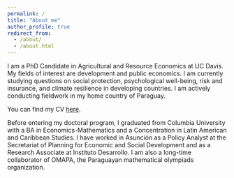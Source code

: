 ```yaml
---
permalink: /
title: "About me"
author_profile: true
redirect_from: 
  - /about/
  - /about.html
---
```


I am a PhD Candidate in Agricultural and Resource Economics at UC Davis. My fields of interest are development and public economics. I am currently studying questions on social protection, psychological well-being, risk and insurance, and climate resilience in developing countries. I am actively conducting fieldwork in my home country of Paraguay. 

You can find my CV [here](https://www.dropbox.com/scl/fi/hplikq48vlx8b9o2w0jjx/Sugastti_CV_0824.pdf?rlkey=9secnov1pmxq0ej0dnntborm4&st=pv6e9act&dl=0).

Before entering my doctoral program, I graduated from Columbia University with a BA in Economics-Mathematics and a Concentration in Latin American and Caribbean Studies. I have worked in Asunción as a Policy Analyst at the Secretariat of Planning for Economic and Social Development and as a Research Associate at Instituto Desarrollo. I am also a long-time collaborator of OMAPA, the Paraguayan mathematical olympiads organization.
